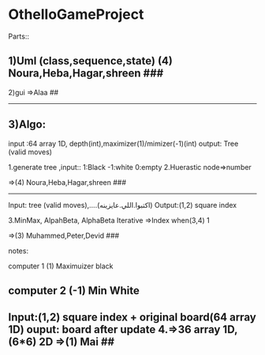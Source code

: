 # OthelloGameProject

Parts:: 

1)Uml (class,sequence,state) (4) Noura,Heba,Hagar,shreen ### 
-------------------------------------
2)gui =>Alaa ##

-------------------------------------
3)Algo:
--------------------------------------
input :64 array 1D, depth(int),maximizer(1)/mimizer(-1)(int)
output: Tree (valid moves)

1.generate tree ,input:: 1:Black
                        -1:white
                         0:empty
2.Huerastic node=>number

=>(4) Noura,Heba,Hagar,shreen  ###      

-------------------------------------
Input:  tree (valid moves),....(اكتبوا.اللي.عايزينه)
Output:(1,2) square index

3.MinMax, AlpahBeta, AlphaBeta Iterative =>Index when(3,4) 1

=>(3) 
Muhammed,Peter,Devid ### 

notes:

computer 1 (1) Maximuizer black

computer 2 (-1) Min       White
 --------------------------------------
Input:(1,2) square index + original board(64 array 1D)
ouput: board after update
4.=>36 array 1D,(6*6) 2D
  =>(1) Mai ##
---------------------------------------
